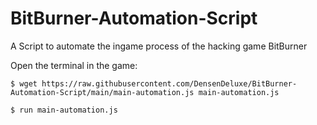 # BitBurner-Automation-Script
A Script to automate the ingame process of the hacking game BitBurner

Open the terminal in the game:

```
$ wget https://raw.githubusercontent.com/DensenDeluxe/BitBurner-Automation-Script/main/main-automation.js main-automation.js

$ run main-automation.js
```
